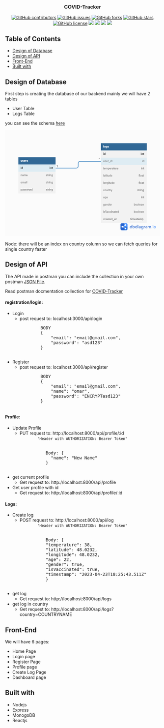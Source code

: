 
<h3 align="center">COVID-Tracker</h3>
<div align="center">
  
  [![GitHub contributors](https://img.shields.io/github/contributors/Oaik/COVID-Tracker)](https://github.com/Oaik/COVID-Tracker/contributors)
  [![GitHub issues](https://img.shields.io/github/issues/Oaik/COVID-Tracker)](https://github.com/Oaik/COVID-Tracker/issues)
  [![GitHub forks](https://img.shields.io/github/forks/Oaik/COVID-Tracker)](https://github.com/Oaik/COVID-Tracker/network)
  [![GitHub stars](https://img.shields.io/github/stars/Oaik/COVID-Tracker)](https://github.com/Oaik/COVID-Tracker/stargazers)
  [![GitHub license](https://img.shields.io/github/license/Oaik/Reddit)](https://github.com/Oaik/COVID-Tracker/blob/master/LICENSE)
  <img src="https://img.shields.io/github/languages/count/Oaik/COVID-Tracker" />
  <img src="https://img.shields.io/github/languages/top/Oaik/COVID-Tracker" />
  <img src="https://img.shields.io/github/languages/code-size/Oaik/COVID-Tracker" />
  <img src="https://img.shields.io/github/issues-pr-raw/Oaik/COVID-Tracker" />
</div>

## Table of Contents
- [Design of Database](#design-of-database)
- [Design of API](#design-of-api)
- [Front-End](#front-end)
- [Built with](#built-with)

## Design of Database
First step is creating the database of our backend
mainly we will have 2 tables
- User Table
- Logs Table

you can see the schema <a href="https://dbdiagram.io/d/62e03cde0d66c746555703fc">here</a>

<img src="/screenshots/COVID-Tracker.png" />

Node: there will be an index on country column so we can fetch queries for single country faster

## Design of API

The API made in postman you can include the collection in your own postman <a href="/postman-collection/COVID-Tracker.postman_collection.json">JSON File</a>.

Read postman docmentation collection for <a href="https://documenter.getpostman.com/view/1537357/UzXNSwq1">COVID-Tracker</a>

#### registration/login:
<ul>
  <li>
    Login
    <ul>
      <li> 
        post request to: localhost:3000/api/login
        <pre>
        BODY
        {
            "email": "email@gmail.com",
            "password": "asd123"
        }
        </pre>
      </li>
    </ul>
  </li>
    <li>
    Register
    <ul>
      <li> 
        post request to: localhost:3000/api/register
        <pre>
        BODY
        {
            "email": "email@gmail.com",
            "name": "omar",
            "password": "ENCRYPTasd123"
        }
        </pre>
      </li>
    </ul>
  </li>
</ul>


#### Profile:
<ul>
  <li>
    Update Profile
    <ul>
      <li> 
        PUT request to: http://localhost:8000/api/profile/:id
        <code>
        "Header with AUTHORIZATION: Bearer Token"
        </code>
        <br/>
        <pre>
          Body: {
            "name": "New Name"
          }
        </pre>
      </li>
    </ul>
  </li>
  
  <li>
    get current profile
    <ul>
      <li> 
        Get request to: http://localhost:8000/api/profile
      </li>
    </ul>
  </li>
  
  <li>
    Get user profile with id
    <ul>
      <li> 
        Get request to: http://localhost:8000/api/profile/:id
      </li>
    </ul>
  </li>
</ul>

#### Logs:
<ul>
  <li>
    Create log
    <ul>
      <li> 
        POST request to: http://localhost:8000/api/log
        <code>
        "Header with AUTHORIZATION: Bearer Token"
        </code>
        <br/>
        <pre>
          Body: {
          "temperature": 38,
          "latitude": 48.0232,
          "longitude": 48.0232,
          "age": 22,
          "gender": true,
          "isVaccinated": true,
          "timestamp": "2023-04-23T18:25:43.511Z"
          }
        </pre>
      </li>
    </ul>
  </li>
  
  <li>
    get log
    <ul>
      <li> 
        Get request to: http://localhost:8000/api/logs
      </li>
    </ul>
  </li>
  
  <li>
    get log in country
    <ul>
      <li> 
        Get request to: http://localhost:8000/api/logs?country=COUNTRYNAME
      </li>
    </ul>
  </li>
</ul>

## Front-End
We will have 6 pages:
- Home Page
- Login page
- Register Page
- Profile page
- Create Log Page
- Dashboard page

## Built with
<ul>
<li>Nodejs</li>
<li>Express</li>
<li>MonogoDB</li>
<li>Reactjs</li>
</ul>




